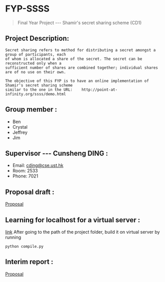 # FYP-SSSS
> Final Year Project --- Shamir's secret sharing scheme (CD1)

## Project Description:
    
    Secret sharing refers to method for distributing a secret amongst a group of participants, each 
    of whom is allocated a share of the secret. The secret can be reconstructed only when a 
    sufficient number of shares are combined together; individual shares are of no use on their own.

    The objective of this FYP is to have an online implementation of Shamir's secret sharing scheme 
    similar to the one in the URL:    http://point-at-infinity.org/ssss/demo.html

## Group member :
* Ben
* Crystal
* Jeffrey
* Jim

## Supervisor --- Cunsheng DING :
* Email:   cding@cse.ust.hk
* Room:    2533
* Phone:   7021

## Proposal draft :
[Proposal](https://docs.google.com/document/d/1ssRn5Mdr7cZdHyzd_QNMyg-0iYVcA5LMTyV-qPE8NLQ/edit?pli=1)

## Learning for localhost for a virtual server :
[link](https://ronallo.com/iiif-workshop-new/preparation/web-server.html)
After going to the path of the project folder, build it on virtual server by running

```
python compile.py
```

## Interim report :
[Proposal](https://docs.google.com/document/d/1FH2lPfhv7l5zpBSC1p0CXG_1g6ul862hSerCk4UFglY/edit)
